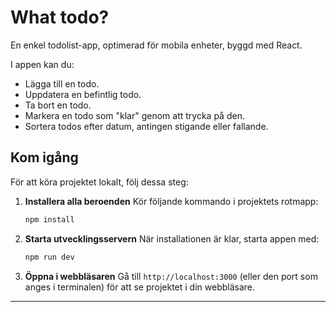 # What todo?

En enkel todolist-app, optimerad för mobila enheter, byggd med React.

I appen kan du:

- Lägga till en todo.
- Uppdatera en befintlig todo.
- Ta bort en todo.
- Markera en todo som "klar" genom att trycka på den.
- Sortera todos efter datum, antingen stigande eller fallande.

## Kom igång

För att köra projektet lokalt, följ dessa steg:

1. **Installera alla beroenden**
   Kör följande kommando i projektets rotmapp:

   ```sh
   npm install
   ```

2. **Starta utvecklingsservern**
   När installationen är klar, starta appen med:

   ```sh
   npm run dev
   ```

3. **Öppna i webbläsaren**
   Gå till `http://localhost:3000` (eller den port som anges i terminalen) för att se projektet i din webbläsare.

---
